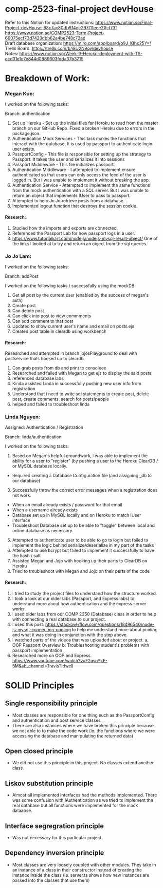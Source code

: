 # comp-2523-final-project devHouse

Refer to this Notion for updated instructions: https://www.notion.so/Final-Project-devHouse-68c7ac80db914dc297f11eee2ffcf73f  
https://www.notion.so/COMP2523-Term-Project-69075ecf73d7423dbb62a4be748c72ad  
Draft database organization: https://miro.com/app/board/o9J_lQhc25Y=/  
Trello Board: https://trello.com/b/i8U2N9oy/devhouse  
Notes: https://www.notion.so/Week-9-Heroku-deployment-with-TS-ccd31e1c7e844d0889603fdda37b3715

# Breakdown of Work:

### Megan Kuo:

I worked on the following tasks:

Branch: authentication

1. Set up Heroku - Set up the initial files for Heroku to read from the master branch on our GitHub Repo. Fixed a broken Heroku due to errors in the package.json.
2. Authentication Mock Services - This task makes the functions that interact with the database. It is used by passport to authenticate login user exists.
3. PassportConfig - This file is responsible for setting up the strategy to Passport. It takes the user and serializes it into sessions
4. Passport Middleware - This file initializes passport.
5. Authentication Middleware - I attempted to implement ensure authenticated so that users can only access the feed of the user is logged in. But I was unable to implement it without breaking the app.
6. Authentication Service - Attempted to implement the same functions from the mock authentication with a SQL server. But I was unable to return an object that implements IUser to pass to passport.
7. Attempted to help Jo Jo retrieve posts from a database...
8. Implemented logout function that destroys the session cookie.

#### Research:

1. Studied how the imports and exports are connected.
2. Referenced the Passport Lab for how passport logs in a user.
3. https://www.tutorialkart.com/nodejs/nodejs-mysql-result-object/ One of the links I looked at to try and return an object from the sql queries.

### Jo Jo Lam:

I worked on the following tasks:

Branch: addPost

I worked on the following tasks / successfully using the mockDB:

1. Get all post by the current user (enabled by the success of megan's auth)
2. Create post
3. Can delete post
4. Can click into post to view commments
5. Can add comment to that post
6. Updated to show current user's name and email on posts.ejs
8. Created post table in cleardb using workbench

#### Research:

Researched and attempted in branch jojosPlayground to deal with postservice thats hooked up to cleardb

1. Can grab posts from db and print to consoleee
2. Researched and failed with Megan to get ejs to display the said posts
3. referenced database labs
4. Kinda assisted Linda in successfully pushing new user info from registration
5. Understand that i need to write sql statements to create post, delete post, create comments, search for posts/people
6. helped and failed to troubleshoot linda

### Linda Nguyen:

Assigned: Authentication / Registration

Branch: linda/authentication

I worked on the following tasks:

1. Based on Megan's helpful groundwork, I was able to implement the ability for a user to "register" (by pushing a user to the Heroku ClearDB / or MySQL database locally.

- Required creating a Database Configuration file (and assigning \_db to our database)

3. Successfully throw the correct error messages when a registration does not work.

- When an email already exists / password for that email
- When a username already exists
- Database set up in MySQL locally and on Heroku to match IUser interface
- Troubleshoot Database set up to be able to "toggle" between local and online database as necessary.

5. Attempted to authenticate user to be able to go to login but failed to implement the logic behind serialize/deserialize in my part of the tasks
6. Attempted to use bcrypt but failed to implement it successfully to have the hash / salt
7. Assisted Megan and Jojo with hooking up their parts to ClearDB on Heroku
8. Tried to troubleshoot with Megan and Jojo on their parts of the code

#### Research:

1. I tried to study the project files to understand how the structure worked.
2. I took a look at our older labs (Passport, and Express labs) to understand more about how authentication and the express server works.
3. I used older labs from our COMP 2350 (Database) class in order to help with connecting a real database to our project.
4. I used this post: https://stackoverflow.com/questions/18496540/node-js-mysql-connection-pooling to help me understand more about pooling and what it was doing in conjunction with the step above.
5. I watched parts of the videos that was uploaded about or project.
   a. OOP Passport Overview
   b. Troubleshooting student's problems with passport implementation
6. Researched more on OOP and Express.
   https://www.youtube.com/watch?v=F2qsnYkF-5M&ab_channel=TravisTidwell

# SOLID Principles

## Single responsibility principle

- Most classes are responsible for one thing such as the PassportConfig and authentication and post service classes
- There are also instances where we have broken this principle because we not able to to make the code work (ie. the functions where we were accessing the database and manipulating the returned data)

## Open closed principle

- We did not use this principle in this project. No classes extend another class.

## Liskov substitution principle

- Almost all implemented interfaces had the methods implemented. There was some confusion with IAuthentication as we tried to implement the real database but all functions were implemented for the mock dataabse.

## Interface segregration principle

- Was not necessary for this particular project.

## Dependency inversion principle

- Most classes are very loosely coupled with other modules. They take in an instance of a class in their constructor instead of creating the instance inside the class (ie. server.ts shows how new instances are passed into the classes that use them)
